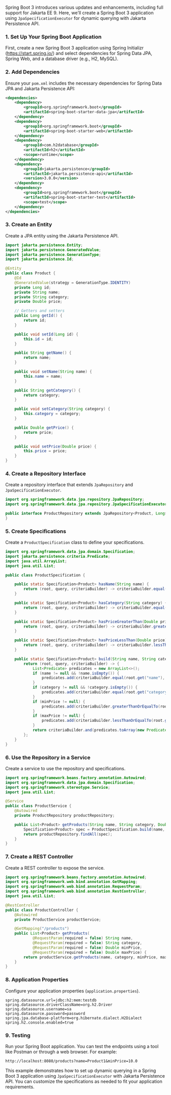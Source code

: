 Spring Boot 3 introduces various updates and enhancements, including full support for Jakarta EE 9. Here, we'll create a Spring Boot 3 application using `JpaSpecificationExecutor` for dynamic querying with Jakarta Persistence API. 

### 1. Set Up Your Spring Boot Application

First, create a new Spring Boot 3 application using Spring Initializr (https://start.spring.io/) and select dependencies for Spring Data JPA, Spring Web, and a database driver (e.g., H2, MySQL).

### 2. Add Dependencies

Ensure your `pom.xml` includes the necessary dependencies for Spring Data JPA and Jakarta Persistence API:

```xml
<dependencies>
    <dependency>
        <groupId>org.springframework.boot</groupId>
        <artifactId>spring-boot-starter-data-jpa</artifactId>
    </dependency>
    <dependency>
        <groupId>org.springframework.boot</groupId>
        <artifactId>spring-boot-starter-web</artifactId>
    </dependency>
    <dependency>
        <groupId>com.h2database</groupId>
        <artifactId>h2</artifactId>
        <scope>runtime</scope>
    </dependency>
    <dependency>
        <groupId>jakarta.persistence</groupId>
        <artifactId>jakarta.persistence-api</artifactId>
        <version>3.0.0</version>
    </dependency>
    <dependency>
        <groupId>org.springframework.boot</groupId>
        <artifactId>spring-boot-starter-test</artifactId>
        <scope>test</scope>
    </dependency>
</dependencies>
```

### 3. Create an Entity

Create a JPA entity using the Jakarta Persistence API.

```java
import jakarta.persistence.Entity;
import jakarta.persistence.GeneratedValue;
import jakarta.persistence.GenerationType;
import jakarta.persistence.Id;

@Entity
public class Product {
    @Id
    @GeneratedValue(strategy = GenerationType.IDENTITY)
    private Long id;
    private String name;
    private String category;
    private Double price;

    // Getters and setters
    public Long getId() {
        return id;
    }

    public void setId(Long id) {
        this.id = id;
    }

    public String getName() {
        return name;
    }

    public void setName(String name) {
        this.name = name;
    }

    public String getCategory() {
        return category;
    }

    public void setCategory(String category) {
        this.category = category;
    }

    public Double getPrice() {
        return price;
    }

    public void setPrice(Double price) {
        this.price = price;
    }
}
```

### 4. Create a Repository Interface

Create a repository interface that extends `JpaRepository` and `JpaSpecificationExecutor`.

```java
import org.springframework.data.jpa.repository.JpaRepository;
import org.springframework.data.jpa.repository.JpaSpecificationExecutor;

public interface ProductRepository extends JpaRepository<Product, Long>, JpaSpecificationExecutor<Product> {
}
```

### 5. Create Specifications

Create a `ProductSpecification` class to define your specifications.

```java
import org.springframework.data.jpa.domain.Specification;
import jakarta.persistence.criteria.Predicate;
import java.util.ArrayList;
import java.util.List;

public class ProductSpecification {

    public static Specification<Product> hasName(String name) {
        return (root, query, criteriaBuilder) -> criteriaBuilder.equal(root.get("name"), name);
    }

    public static Specification<Product> hasCategory(String category) {
        return (root, query, criteriaBuilder) -> criteriaBuilder.equal(root.get("category"), category);
    }

    public static Specification<Product> hasPriceGreaterThan(Double price) {
        return (root, query, criteriaBuilder) -> criteriaBuilder.greaterThan(root.get("price"), price);
    }

    public static Specification<Product> hasPriceLessThan(Double price) {
        return (root, query, criteriaBuilder) -> criteriaBuilder.lessThan(root.get("price"), price);
    }

    public static Specification<Product> build(String name, String category, Double minPrice, Double maxPrice) {
        return (root, query, criteriaBuilder) -> {
            List<Predicate> predicates = new ArrayList<>();
            if (name != null && !name.isEmpty()) {
                predicates.add(criteriaBuilder.equal(root.get("name"), name));
            }
            if (category != null && !category.isEmpty()) {
                predicates.add(criteriaBuilder.equal(root.get("category"), category));
            }
            if (minPrice != null) {
                predicates.add(criteriaBuilder.greaterThanOrEqualTo(root.get("price"), minPrice));
            }
            if (maxPrice != null) {
                predicates.add(criteriaBuilder.lessThanOrEqualTo(root.get("price"), maxPrice));
            }
            return criteriaBuilder.and(predicates.toArray(new Predicate[0]));
        };
    }
}
```

### 6. Use the Repository in a Service

Create a service to use the repository and specifications.

```java
import org.springframework.beans.factory.annotation.Autowired;
import org.springframework.data.jpa.domain.Specification;
import org.springframework.stereotype.Service;
import java.util.List;

@Service
public class ProductService {
    @Autowired
    private ProductRepository productRepository;

    public List<Product> getProducts(String name, String category, Double minPrice, Double maxPrice) {
        Specification<Product> spec = ProductSpecification.build(name, category, minPrice, maxPrice);
        return productRepository.findAll(spec);
    }
}
```

### 7. Create a REST Controller

Create a REST controller to expose the service.

```java
import org.springframework.beans.factory.annotation.Autowired;
import org.springframework.web.bind.annotation.GetMapping;
import org.springframework.web.bind.annotation.RequestParam;
import org.springframework.web.bind.annotation.RestController;
import java.util.List;

@RestController
public class ProductController {
    @Autowired
    private ProductService productService;

    @GetMapping("/products")
    public List<Product> getProducts(
            @RequestParam(required = false) String name,
            @RequestParam(required = false) String category,
            @RequestParam(required = false) Double minPrice,
            @RequestParam(required = false) Double maxPrice) {
        return productService.getProducts(name, category, minPrice, maxPrice);
    }
}
```

### 8. Application Properties

Configure your application properties (`application.properties`).

```properties
spring.datasource.url=jdbc:h2:mem:testdb
spring.datasource.driverClassName=org.h2.Driver
spring.datasource.username=sa
spring.datasource.password=password
spring.jpa.database-platform=org.hibernate.dialect.H2Dialect
spring.h2.console.enabled=true
```

### 9. Testing

Run your Spring Boot application. You can test the endpoints using a tool like Postman or through a web browser. For example:

```
http://localhost:8080/products?name=Product1&minPrice=10.0
```

This example demonstrates how to set up dynamic querying in a Spring Boot 3 application using `JpaSpecificationExecutor` with Jakarta Persistence API. You can customize the specifications as needed to fit your application requirements.
